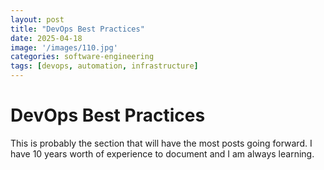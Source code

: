 ```yaml
---
layout: post
title: "DevOps Best Practices"
date: 2025-04-18
image: '/images/110.jpg'
categories: software-engineering
tags: [devops, automation, infrastructure]
---
```


# DevOps Best Practices

This is probably the section that will have the most posts going forward. I have 10 years worth of experience to document and I am always learning.